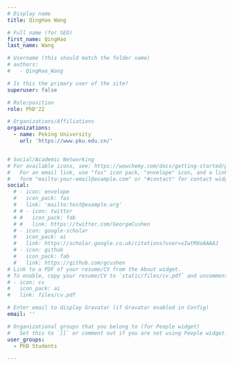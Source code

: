 ```yaml
---
# Display name
title: QingHao Wang

# Full name (for SEO)
first_name: QingHao
last_name: Wang

# Username (this should match the folder name)
# authors:
#   - QingHao_Wang

# Is this the primary user of the site?
superuser: false

# Role/position
role: PhD'22

# Organizations/Affiliations
organizations:
  - name: Peking University
    url: 'https://www.pku.edu.cn/'


# Social/Academic Networking
# For available icons, see: https://wowchemy.com/docs/getting-started/page-builder/#icons
#   For an email link, use "fas" icon pack, "envelope" icon, and a link in the
#   form "mailto:your-email@example.com" or "#contact" for contact widget.
social:
  # - icon: envelope
  #   icon_pack: fas
  #   link: 'mailto:test@example.org'
  # # - icon: twitter
  # #   icon_pack: fab
  # #   link: https://twitter.com/GeorgeCushen
  # - icon: google-scholar
  #   icon_pack: ai
  #   link: https://scholar.google.co.uk/citations?user=sIwtMXoAAAAJ
  # - icon: github
  #   icon_pack: fab
  #   link: https://github.com/gcushen
# Link to a PDF of your resume/CV from the About widget.
# To enable, copy your resume/CV to `static/files/cv.pdf` and uncomment the lines below.
# - icon: cv
#   icon_pack: ai
#   link: files/cv.pdf

# Enter email to display Gravatar (if Gravatar enabled in Config)
email: ''

# Organizational groups that you belong to (for People widget)
#   Set this to `[]` or comment out if you are not using People widget.
user_groups:
  - PhD Students

---
```

